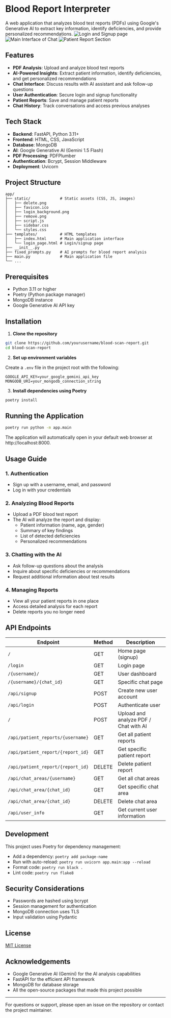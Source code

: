 # Blood Report Interpreter

A web application that analyzes blood test reports (PDFs) using Google's Generative AI to extract key information, identify deficiencies, and provide personalized recommendations.
![Login and Signup page](./static/images/image-1.png)
![Main Interface of Chat](./static/images/image-2.png)
![Patient Report Section](./static/images/image-3.png)

## Features

- **PDF Analysis**: Upload and analyze blood test reports
- **AI-Powered Insights**: Extract patient information, identify deficiencies, and get personalized recommendations
- **Chat Interface**: Discuss results with AI assistant and ask follow-up questions
- **User Authentication**: Secure login and signup functionality
- **Patient Reports**: Save and manage patient reports
- **Chat History**: Track conversations and access previous analyses

## Tech Stack

- **Backend**: FastAPI, Python 3.11+
- **Frontend**: HTML, CSS, JavaScript
- **Database**: MongoDB
- **AI**: Google Generative AI (Gemini 1.5 Flash)
- **PDF Processing**: PDFPlumber
- **Authentication**: Bcrypt, Session Middleware
- **Deployment**: Uvicorn

## Project Structure

```
app/
├── static/             # Static assets (CSS, JS, images)
│   ├── delete.png
│   ├── favicon.ico
│   ├── login_background.png
│   ├── remove.png
│   ├── script.js
│   ├── sidebar.css
│   └── styles.css
├── templates/          # HTML templates
│   ├── index.html      # Main application interface
│   └── login_page.html # Login/signup page
├── __init__.py
├── fixed_prompts.py    # AI prompts for blood report analysis
├── main.py             # Main application file
└── ...
```

## Prerequisites

- Python 3.11 or higher
- Poetry (Python package manager)
- MongoDB instance
- Google Generative AI API key

## Installation

1. **Clone the repository**

```bash
git clone https://github.com/yourusername/blood-scan-report.git
cd blood-scan-report
```

2. **Set up environment variables**

Create a `.env` file in the project root with the following:

```
GOOGLE_API_KEY=your_google_gemini_api_key
MONGODB_URI=your_mongodb_connection_string
```

3. **Install dependencies using Poetry**

```bash
poetry install
```

## Running the Application

```bash
poetry run python -m app.main
```

The application will automatically open in your default web browser at http://localhost:8000.

## Usage Guide

### 1. Authentication

- Sign up with a username, email, and password
- Log in with your credentials

### 2. Analyzing Blood Reports

- Upload a PDF blood test report
- The AI will analyze the report and display:
  - Patient information (name, age, gender)
  - Summary of key findings
  - List of detected deficiencies
  - Personalized recommendations

### 3. Chatting with the AI

- Ask follow-up questions about the analysis
- Inquire about specific deficiencies or recommendations
- Request additional information about test results

### 4. Managing Reports

- View all your patient reports in one place
- Access detailed analysis for each report
- Delete reports you no longer need

## API Endpoints

| Endpoint | Method | Description |
|----------|--------|-------------|
| `/` | GET | Home page (signup) |
| `/login` | GET | Login page |
| `/{username}/` | GET | User dashboard |
| `/{username}/{chat_id}` | GET | Specific chat page |
| `/api/signup` | POST | Create new user account |
| `/api/login` | POST | Authenticate user |
| `/` | POST | Upload and analyze PDF / Chat with AI |
| `/api/patient_reports/{username}` | GET | Get all patient reports |
| `/api/patient_report/{report_id}` | GET | Get specific patient report |
| `/api/patient_report/{report_id}` | DELETE | Delete patient report |
| `/api/chat_areas/{username}` | GET | Get all chat areas |
| `/api/chat_area/{chat_id}` | GET | Get specific chat area |
| `/api/chat_area/{chat_id}` | DELETE | Delete chat area |
| `/api/user_info` | GET | Get current user information |

## Development

This project uses Poetry for dependency management:

- Add a dependency: `poetry add package-name`
- Run with auto-reload: `poetry run uvicorn app.main:app --reload`
- Format code: `poetry run black .`
- Lint code: `poetry run flake8`

## Security Considerations

- Passwords are hashed using bcrypt
- Session management for authentication
- MongoDB connection uses TLS
- Input validation using Pydantic

## License

[MIT License](LICENSE)

## Acknowledgements

- Google Generative AI (Gemini) for the AI analysis capabilities
- FastAPI for the efficient API framework
- MongoDB for database storage
- All the open-source packages that made this project possible

---

For questions or support, please open an issue on the repository or contact the project maintainer.
